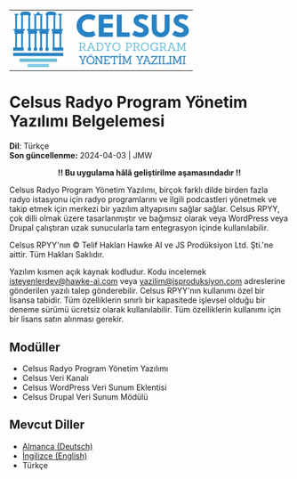 <table>
<body>
<tr>
    <td style="width:100px; valign: middle; margin-right: 1rem;"><img src="img/celsus-logo.svg" alt="Celsus Logo" style="height:100px; width:auto;"></td>
    <td style="valign-middle"><img src="img/celsus-suite-logotype-tr.svg" alt="Celsus Radyo Program Yönetim Yazılımı Logotype" style="height:90px;width:auto"></td>
</tr>
</body>
</table>

# Celsus Radyo Program Yönetim Yazılımı Belgelemesi

**Dil**: Türkçe  
**Son güncellenme:** 2024-04-03 | JMW

<p style="text-align:center; font-weight: bold">!! Bu uygulama hâlâ geliştirilme aşamasındadır !!</p>

Celsus Radyo Program Yönetim Yazılımı, birçok farklı dilde birden fazla radyo istasyonu için radyo programlarını ve ilgili podcastleri yönetmek ve takip etmek için merkezi bir yazılım altyapısını sağlar sağlar. Celsus RPYY, çok dilli olmak üzere tasarlanmıştır ve bağımsız olarak veya WordPress veya Drupal çalıştıran uzak sunucularla tam entegrasyon içinde kullanılabilir.

Celsus RPYY'nın © Telif Hakları Hawke AI ve JS Prodüksiyon Ltd. Şti.'ne aittir. Tüm Hakları Saklıdır. 

Yazılım kısmen açık kaynak kodludur. Kodu incelemek isteyenlerdev@hawke-ai.com veya yazilim@jsproduksiyon.com adreslerine gönderilen yazılı talep gönderebilir. Celsus RPYY'nın kullanımı özel bir lisansa tabidir. Tüm özelliklerin sınırlı bir kapasitede işlevsel olduğu bir deneme sürümü ücretsiz olarak kullanılabilir. Tüm özelliklerin kullanımı için bir lisans satın alınması gerekir.


## Modüller
- Celsus Radyo Program Yönetim Yazılımı
- Celsus Veri Kanalı
- Celsus WordPress Veri Sunum Eklentisi
- Celsus Drupal Veri Sunum Mödülü

## Mevcut Diller
- [Almanca (Deutsch)](README-de.md)
- [İngilizce (English)](README.md)
- Türkçe
